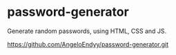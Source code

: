 # password-generator
Generate random passwords, using HTML, CSS and JS.


https://github.com/AngeloEndyy/password-generator.git
